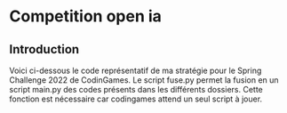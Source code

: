 # Competition open ia 

## Introduction

Voici ci-dessous le code représentatif de ma stratégie pour le Spring Challenge 2022 de CodinGames.
Le script fuse.py permet la fusion en un script main.py des codes présents dans les différents dossiers. 
Cette fonction est nécessaire car codingames attend un seul script à jouer.

## 